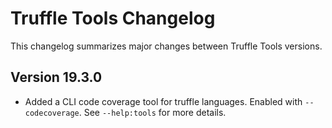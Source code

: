 # Truffle Tools Changelog

This changelog summarizes major changes between Truffle Tools versions.

## Version 19.3.0
* Added a CLI code coverage tool for truffle languages. Enabled with `--codecoverage`. See `--help:tools` for more details.
